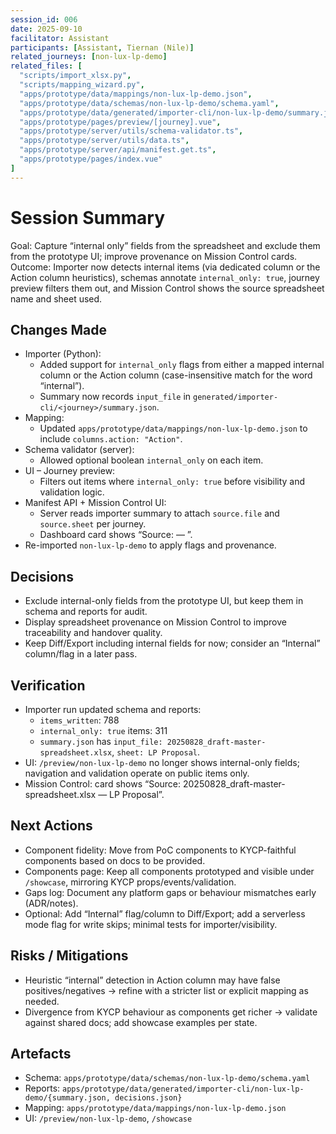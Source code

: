 ```yaml
---
session_id: 006
date: 2025-09-10
facilitator: Assistant
participants: [Assistant, Tiernan (Nile)]
related_journeys: [non-lux-lp-demo]
related_files: [
  "scripts/import_xlsx.py",
  "scripts/mapping_wizard.py",
  "apps/prototype/data/mappings/non-lux-lp-demo.json",
  "apps/prototype/data/schemas/non-lux-lp-demo/schema.yaml",
  "apps/prototype/data/generated/importer-cli/non-lux-lp-demo/summary.json",
  "apps/prototype/pages/preview/[journey].vue",
  "apps/prototype/server/utils/schema-validator.ts",
  "apps/prototype/server/utils/data.ts",
  "apps/prototype/server/api/manifest.get.ts",
  "apps/prototype/pages/index.vue"
]
---
```


# Session Summary

Goal: Capture “internal only” fields from the spreadsheet and exclude them from the prototype UI; improve provenance on Mission Control cards. Outcome: Importer now detects internal items (via dedicated column or the Action column heuristics), schemas annotate `internal_only: true`, journey preview filters them out, and Mission Control shows the source spreadsheet name and sheet used.

## Changes Made

- Importer (Python):
  - Added support for `internal_only` flags from either a mapped internal column or the Action column (case-insensitive match for the word “internal”).
  - Summary now records `input_file` in `generated/importer-cli/<journey>/summary.json`.
- Mapping:
  - Updated `apps/prototype/data/mappings/non-lux-lp-demo.json` to include `columns.action: "Action"`.
- Schema validator (server):
  - Allowed optional boolean `internal_only` on each item.
- UI – Journey preview:
  - Filters out items where `internal_only: true` before visibility and validation logic.
- Manifest API + Mission Control UI:
  - Server reads importer summary to attach `source.file` and `source.sheet` per journey.
  - Dashboard card shows “Source: <file> — <sheet>”.
- Re-imported `non-lux-lp-demo` to apply flags and provenance.

## Decisions

- Exclude internal-only fields from the prototype UI, but keep them in schema and reports for audit.
- Display spreadsheet provenance on Mission Control to improve traceability and handover quality.
- Keep Diff/Export including internal fields for now; consider an “Internal” column/flag in a later pass.

## Verification

- Importer run updated schema and reports:
  - `items_written`: 788
  - `internal_only: true` items: 311
  - `summary.json` has `input_file: 20250828_draft-master-spreadsheet.xlsx`, `sheet: LP Proposal`.
- UI: `/preview/non-lux-lp-demo` no longer shows internal-only fields; navigation and validation operate on public items only.
- Mission Control: card shows “Source: 20250828_draft-master-spreadsheet.xlsx — LP Proposal”.

## Next Actions

- Component fidelity: Move from PoC components to KYCP-faithful components based on docs to be provided.
- Components page: Keep all components prototyped and visible under `/showcase`, mirroring KYCP props/events/validation.
- Gaps log: Document any platform gaps or behaviour mismatches early (ADR/notes).
- Optional: Add “Internal” flag/column to Diff/Export; add a serverless mode flag for write skips; minimal tests for importer/visibility.

## Risks / Mitigations

- Heuristic “internal” detection in Action column may have false positives/negatives → refine with a stricter list or explicit mapping as needed.
- Divergence from KYCP behaviour as components get richer → validate against shared docs; add showcase examples per state.

## Artefacts

- Schema: `apps/prototype/data/schemas/non-lux-lp-demo/schema.yaml`
- Reports: `apps/prototype/data/generated/importer-cli/non-lux-lp-demo/{summary.json, decisions.json}`
- Mapping: `apps/prototype/data/mappings/non-lux-lp-demo.json`
- UI: `/preview/non-lux-lp-demo`, `/showcase`

